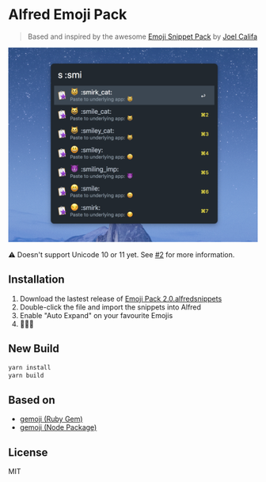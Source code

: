 # Alfred Emoji Pack

> Based and inspired by the awesome [Emoji Snippet Pack](http://joelcalifa.com/blog/alfred-emoji-snippet-pack/) by [Joel Califa](http://joelcalifa.com)

![screenshot.png](screenshot.png)

⚠️ Doesn't support Unicode 10 or 11 yet. See [#2](https://github.com/stefanzweifel/alfred-emoji-pack/issues/2) for more information.

## Installation

1. Download the lastest release of [Emoji Pack 2.0.alfredsnippets](https://github.com/stefanzweifel/alfred-emoji-pack/raw/master/Emoji%20Pack%202.0.alfredsnippets)
2. Double-click the file and import the snippets into Alfred
3. Enable "Auto Expand" on your favourite Emojis
4. 💸💸💸

## New Build

```
yarn install
yarn build
```

## Based on 

- [gemoji (Ruby Gem)](https://github.com/github/gemoji)
- [gemoji (Node Package)](https://github.com/wooorm/gemoji)

## License

MIT
